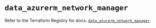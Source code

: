 # `data_azurerm_network_manager`

Refer to the Terraform Registry for docs: [`data_azurerm_network_manager`](https://registry.terraform.io/providers/hashicorp/azurerm/3.97.1/docs/data-sources/network_manager).
